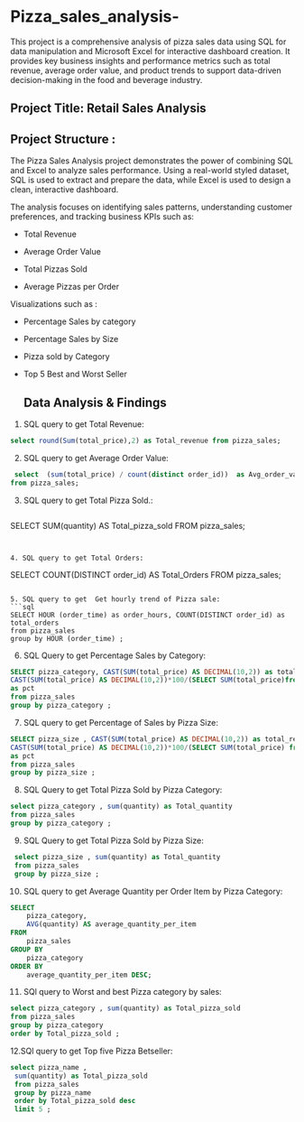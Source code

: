 # Pizza_sales_analysis-

This project is a comprehensive analysis of pizza sales data using SQL for data manipulation and Microsoft Excel for interactive dashboard creation. It provides key business insights and performance metrics such as total revenue, average order value, and product trends to support data-driven decision-making in the food and beverage industry.

## Project Title: Retail Sales Analysis  

## Project Structure : 
The Pizza Sales Analysis project demonstrates the power of combining SQL and Excel to analyze sales performance. Using a real-world styled dataset, SQL is used to extract and prepare the data, while Excel is used to design a clean, interactive dashboard.

The analysis focuses on identifying sales patterns, understanding customer preferences, and tracking business KPIs such as:

- Total Revenue

- Average Order Value

- Total Pizzas Sold

- Average Pizzas per Order

Visualizations such as :
- Percentage Sales by category
- Percentage Sales by Size
- Pizza sold by Category
- Top 5 Best and Worst Seller


  ## Data Analysis & Findings

1.  SQL query to get Total Revenue: 
 ```sql
select round(Sum(total_price),2) as Total_revenue from pizza_sales;
```

2. 	SQL query to get Average Order Value: 
   ```sql
   	select  (sum(total_price) / count(distinct order_id))  as Avg_order_value
from pizza_sales;
 ```

3. SQL query to get Total Pizza Sold.: 
   ```sql
SELECT SUM(quantity) AS Total_pizza_sold FROM pizza_sales;
```


4. SQL query to get Total Orders:
``` 
SELECT COUNT(DISTINCT order_id) AS Total_Orders FROM pizza_sales;
```

5. SQL query to get  Get hourly trend of Pizza sale: 
```sql
SELECT HOUR (order_time) as order_hours, COUNT(DISTINCT order_id) as total_orders
from pizza_sales
group by HOUR (order_time) ;
```

6. SQL Query to get Percentage Sales by Category:
```sql
SELECT pizza_category, CAST(SUM(total_price) AS DECIMAL(10,2)) as total_revenue,
CAST(SUM(total_price) AS DECIMAL(10,2))*100/(SELECT SUM(total_price)from pizza_sales)
as pct 
from pizza_sales
group by pizza_category ;
```

7. SQL query to get Percentage of Sales by Pizza Size:
```sql 
SELECT pizza_size , CAST(SUM(total_price) AS DECIMAL(10,2)) as total_revenue,  -- CAST(... AS DECIMAL(10,2)): This converts the sum (which might be an integer or a float) into a DECIMAL data type.
CAST(SUM(total_price) AS DECIMAL(10,2))*100/(SELECT SUM(total_price) from pizza_sales) 
as pct 
from pizza_sales
group by pizza_size ;
```

8. SQL Query to get Total Pizza Sold by Pizza Category:
 ```sql
select pizza_category , sum(quantity) as Total_quantity 
from pizza_sales 
group by pizza_category ;
```

9. SQL Query to get Total Pizza Sold by Pizza Size:
```sql
 select pizza_size , sum(quantity) as Total_quantity 
 from pizza_sales 
 group by pizza_size ;
```
10. SQL query to get Average Quantity per Order Item by Pizza Category:
```sql
SELECT
    pizza_category,
    AVG(quantity) AS average_quantity_per_item
FROM
    pizza_sales
GROUP BY
    pizza_category
ORDER BY
    average_quantity_per_item DESC;
```

11. SQl query to Worst and best Pizza category by sales:
 ```sql
select pizza_category , sum(quantity) as Total_pizza_sold 
 from pizza_sales 
 group by pizza_category 
 order by Total_pizza_sold ;
```

12.SQl query to get Top five Pizza Betseller:
```sql
select pizza_name , 
 sum(quantity) as Total_pizza_sold 
 from pizza_sales 
 group by pizza_name 
 order by Total_pizza_sold desc
 limit 5 ;
```



